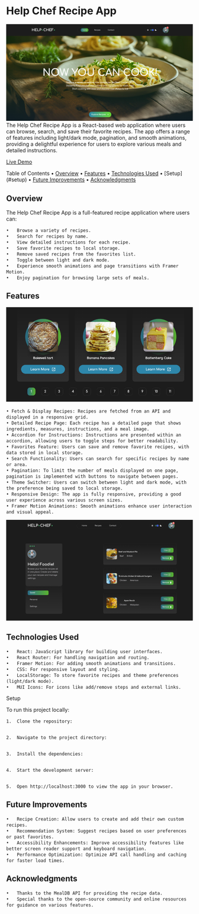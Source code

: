 # Help Chef Recipe App
![alt text](public/design/home-desktop-dark.png)
The Help Chef Recipe App is a React-based web application where users can browse, search, and save their favorite recipes. The app offers a range of features including light/dark mode, pagination, and smooth animations, providing a delightful experience for users to explore various meals and detailed instructions.

[Live Demo](https://victorkevz.github.io/help-chef-recipe-app/)

Table of Contents
• [Overview](#overview)
• [Features](#features)
• [Technologies Used](#technologies-used)
• [Setup] (#setup)
• [Future Improvements](#future-improvements)
• [Acknowledgments](#acknowledgments)

## Overview

The Help Chef Recipe App is a full-featured recipe application where users can:

    •	Browse a variety of recipes.
    •	Search for recipes by name.
    •	View detailed instructions for each recipe.
    •	Save favorite recipes to local storage.
    •	Remove saved recipes from the favorites list.
    •	Toggle between light and dark mode.
    •	Experience smooth animations and page transitions with Framer Motion.
    •	Enjoy pagination for browsing large sets of meals.

## Features
![alt text](public/design/pagination.png)

    • Fetch & Display Recipes: Recipes are fetched from an API and displayed in a responsive grid.
    • Detailed Recipe Page: Each recipe has a detailed page that shows ingredients, measures, instructions, and a meal image.
    • Accordion for Instructions: Instructions are presented within an accordion, allowing users to toggle steps for better readability.
    • Favorites Feature: Users can save and remove favorite recipes, with data stored in local storage.
    • Search Functionality: Users can search for specific recipes by name or area.
    • Pagination: To limit the number of meals displayed on one page, pagination is implemented with buttons to navigate between pages.
    • Theme Switcher: Users can switch between light and dark mode, with the preference being saved to local storage.
    • Responsive Design: The app is fully responsive, providing a good user experience across various screen sizes.
    • Framer Motion Animations: Smooth animations enhance user interaction and visual appeal.
![alt text](public/design/favorites.png)
## Technologies Used

    •	React: JavaScript library for building user interfaces.
    •	React Router: For handling navigation and routing.
    •	Framer Motion: For adding smooth animations and transitions.
    •	CSS: For responsive layout and styling.
    •	LocalStorage: To store favorite recipes and theme preferences (light/dark mode).
    •	MUI Icons: For icons like add/remove steps and external links.

Setup

To run this project locally:

    1.	Clone the repository:

```git clone https://github.com/VictorKevz/help-chef-recipe-app.git

```

    2.	Navigate to the project directory:

```cd help-chef-recipe-app

```

    3.	Install the dependencies:

```npm install

```

    4.	Start the development server:

```npm run dev

```

    5.	Open http://localhost:3000 to view the app in your browser.

## Future Improvements

    •	Recipe Creation: Allow users to create and add their own custom recipes.
    •	Recommendation System: Suggest recipes based on user preferences or past favorites.
    •	Accessibility Enhancements: Improve accessibility features like better screen reader support and keyboard navigation.
    •	Performance Optimization: Optimize API call handling and caching for faster load times.

## Acknowledgments

    •	Thanks to the MealDB API for providing the recipe data.
    •	Special thanks to the open-source community and online resources for guidance on various features.

